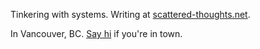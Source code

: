 Tinkering with systems. Writing at [scattered-thoughts.net](https://www.scattered-thoughts.net/).

In Vancouver, BC. [Say hi](mailto:jamie@scattered-thoughts.net) if you're in town.
